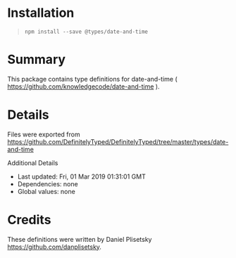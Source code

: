 # Installation
> `npm install --save @types/date-and-time`

# Summary
This package contains type definitions for date-and-time ( https://github.com/knowledgecode/date-and-time ).

# Details
Files were exported from https://github.com/DefinitelyTyped/DefinitelyTyped/tree/master/types/date-and-time

Additional Details
 * Last updated: Fri, 01 Mar 2019 01:31:01 GMT
 * Dependencies: none
 * Global values: none

# Credits
These definitions were written by Daniel Plisetsky <https://github.com/danplisetsky>.
